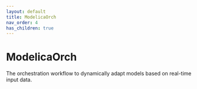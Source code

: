 ```yaml
---
layout: default
title: ModelicaOrch
nav_order: 4
has_children: true
---
```


# ModelicaOrch
The orchestration workflow to dynamically adapt models based on real-time input data.